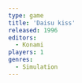 ```yaml
---
type: game
title: 'Daisu kiss'
released: 1996
editors: 
  - Konami
players: 1
genres:
  - Simulation
---
```


